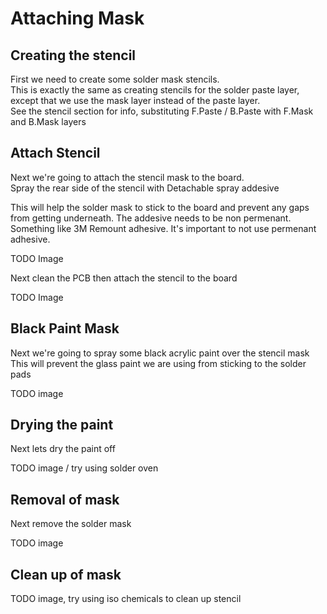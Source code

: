 # Attaching Mask

## Creating the stencil

First we need to create some solder mask stencils. <br>
This is exactly the same as creating stencils for the solder paste layer, except that we use the mask layer instead of the paste layer. <br>
See the stencil section for info, substituting F.Paste / B.Paste with F.Mask and B.Mask layers

## Attach Stencil

Next we're going to attach the stencil mask to the board. <br>
Spray the rear side of the stencil with Detachable spray addesive

This will help the solder mask to stick to the board and prevent any gaps from getting underneath.
The addesive needs to be non permenant. Something like 3M Remount adhesive.
It's important to not use permenant adhesive.

TODO Image

Next clean the PCB then attach the stencil to the board

TODO Image


## Black Paint Mask

Next we're going to spray some black acrylic paint over the stencil mask
This will prevent the glass paint we are using from sticking to the solder pads

TODO image


## Drying the paint

Next lets dry the paint off

TODO image / try using solder oven


## Removal of mask

Next remove the solder mask

TODO image


## Clean up of mask

TODO image, try using iso chemicals to clean up stencil

